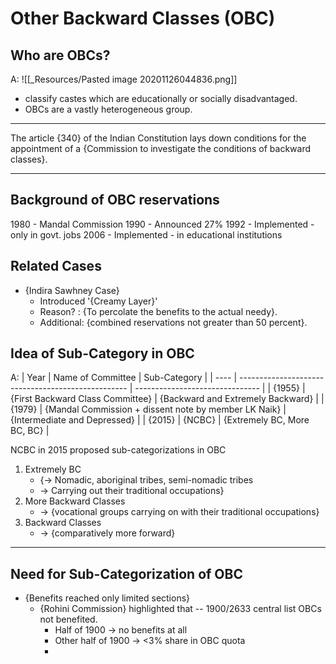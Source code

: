 # Other Backward Classes (OBC)

## Who are OBCs?
A: ![[_Resources/Pasted image 20201126044836.png]]
- classify castes which are educationally or 
socially disadvantaged. 
- OBCs are a vastly heterogeneous group.

---

The article {340} of the Indian Constitution lays down conditions for the appointment of a {Commission to 
investigate the conditions of backward classes}. 

---

## Background of OBC reservations
1980 - Mandal Commission
1990 - Announced 27%
1992 - Implemented - only in govt. jobs
2006 - Implemented - in educational institutions

## Related Cases

- {Indira Sawhney Case} 
	- Introduced '{Creamy Layer}'
	- Reason? : {To percolate the benefits to the actual needy}.
	- Additional: {combined reservations not greater than 50 percent}.

## Idea of Sub-Category in OBC
A:
| Year | Name of Committee                                  | Sub-Category                    |
| ---- | -------------------------------------------------- | ------------------------------- |
| {1955} | {First Backward Class Committee}                     | {Backward and Extremely Backward} |
| {1979} | {Mandal Commission + dissent note by member LK Naik} | {Intermediate and Depressed}      |
| {2015} | {NCBC}                                               | {Extremely BC, More BC, BC}       |


NCBC in 2015 proposed sub-categorizations in OBC 
1. Extremely BC 
	- {-> Nomadic, aboriginal tribes, semi-nomadic tribes 
	- -> Carrying out their traditional occupations}
2. More Backward Classes 
	- -> {vocational groups carrying on with their traditional occupations}
3. Backward Classes
	- -> {comparatively more forward}

---

## Need for Sub-Categorization of OBC
- {Benefits reached only limited sections}
	- {Rohini Commission} highlighted that -- 1900/2633 central list OBCs not benefited.
		- Half of 1900 -> no benefits at all
		- Other half of 1900 -> <3% share in OBC quota
		- 